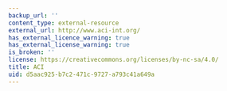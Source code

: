 ```yaml
---
backup_url: ''
content_type: external-resource
external_url: http://www.aci-int.org/
has_external_licence_warning: true
has_external_license_warning: true
is_broken: ''
license: https://creativecommons.org/licenses/by-nc-sa/4.0/
title: ACI
uid: d5aac925-b7c2-471c-9727-a793c41a649a
---
```

